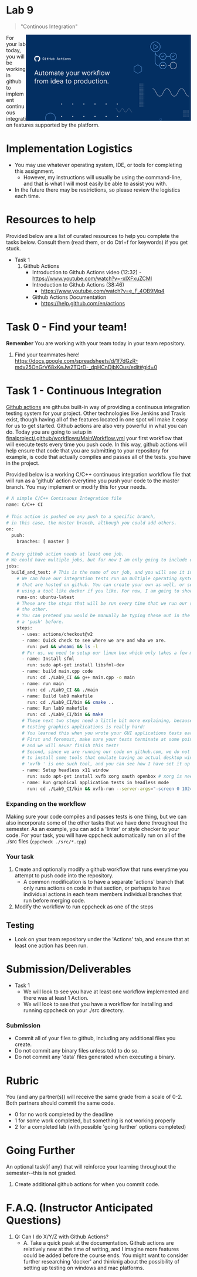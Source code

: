 # Lab 9 

> "Continous Integration"

<img src="./media/actions.png" width=450px align="right">

For your lab today, you will be working in github to implement continuous integration features supported by the platform.

# Implementation Logistics

- You may use whatever operating system, IDE, or tools for completing this assignment.
	- However, my instructions will usually be using the command-line, and that is what I will most easily be able to assist you with.
- In the future there may be restrictions, so please review the logistics each time.

# Resources to help

Provided below are a list of curated resources to help you complete the tasks below. Consult them (read them, or do Ctrl+f for keywords) if you get stuck.

- Task 1
	1. Github Actions
		- Introduction to Github Actions video (12:32)
    			- https://www.youtube.com/watch?v=-xIXFxuZCMI
		- Introduction to Github Actions (38:46)
			- https://www.youtube.com/watch?v=e_F_4OB9Mg4
		- Github Actions Documentation
			- https://help.github.com/en/actions
 
# Task 0 - Find your team!

**Remember** You are working with your team today in your team repository.

1. Find your teammates here! https://docs.google.com/spreadsheets/d/1f7dGzR-mdv25OnGrV68xKeJw2TQrD-_dpHCnDjbKOus/edit#gid=0

# Task 1 - Continuous Integration

[Github actions](https://github.com/features/actions) are githubs built-in way of providing a continuous integration testing system for your project. Other technologies like Jenkins and Travis exist, though having all of the features located in one spot will make it easy for us to get started. Github actions are also very powerful in what you can do. Today you are going to setup in [finalproject/.github/workflows/MainWorkflow.yml](finalproject/.github/workflows/MainWorkflow.yml) your first workflow that will execute tests every time you push code. In this way, github actions will help ensure that code that you are submitting to your repository for example, is code that actually compiles and passes all of the tests. you have in the project.

Provided below is a working C/C++ continuous integration workflow file that will run as a 'github' action everytime you push your code to the master branch. You may implement or modify this for your needs.

```bash
# A simple C/C++ Continuous Integration file
name: C/C++ CI

# This action is pushed on any push to a specific branch,
# in this case, the master branch, although you could add others.
on:
  push:
    branches: [ master ]
    
# Every github action needs at least one job.
# We could have multiple jobs, but for now I am only going to include one here.
jobs:
  build_and_test: # This is the name of our job, and you will see it in the 'Actions' tab.
    # We can have our integration tests run on multiple operating systems in 'containers'
    # that are hosted on github. You can create your own as well, or setup a 'container'
    # using a tool like docker if you like. For now, I am going to show you the ubuntu setup.
    runs-on: ubuntu-latest
    # These are the steps that will be run every time that we run our script, one will follow
    # the other.
    # You can pretend you would be manually be typing these out in the terminal everytime you did
    # a 'push' before.
    steps:
      - uses: actions/checkout@v2
      - name: Quick check to see where we are and who we are.
        run: pwd && whoami && ls -l
      # For us, we need to setup our linux box which only takes a few moments
      - name: Install sfml
        run: sudo apt-get install libsfml-dev
      - name: build main.cpp code
        run: cd ./Lab9_CI && g++ main.cpp -o main
      - name: run main
        run: cd ./Lab9_CI && ./main
      - name: Build lab9 makefile
        run: cd ./Lab9_CI/bin && cmake ..
      - name: Run lab9 makefile
        run: cd ./Lab9_CI/bin && make
      # These next two steps need a little bit more explaining, because as we are finding out
      # testing graphics applications is really hard!
      # You learned this when you wrote your GUI applications tests earlier.
      # First and foremost, make sure your tests terminate at some point, otherwise they will run forever
      # and we will never finish this test!
      # Second, since we are running our code on github.com, we do not have a 'window', so we need
      # to install some tools that emulate having an actual desktop window to run our program in.
      # 'xvfb ' is one such tool, and you can see how I have set it up below.
      - name: Setup headless x11 window
        run: sudo apt-get install xvfb xorg xauth openbox # xorg is needed to set DISPLAY variable later
      - name: Run graphical application tests in headless mode
        run: cd ./Lab9_CI/bin && xvfb-run --server-args="-screen 0 1024x768x24" ./App_Test
```

### Expanding on the workflow

Making sure your code compiles and passes tests is one thing, but we can also incorporate some of the other tasks that we have done throughout the semester. As an example, you can add a 'linter' or style checker to your code. For your task, you will have cppcheck automatically run on all of the ./src files (`cppcheck ./src/*.cpp`)

### Your task

1. Create and optionally modify a github workflow that runs everytime you attempt to push code into the repository.
	- A common modification is to have a separate 'actions' branch that only runs actions on code in that section, or perhaps to have individual actions in each team members individual branches that run before merging code.
2. Modify the workflow to run cppcheck as one of the steps

## Testing

- Look on your team repository under the 'Actions' tab, and ensure that at least one action has been run.

# Submission/Deliverables

- Task 1
  - We will look to see you have at least one workflow implemented and there was at least 1 Action.
  - We will look to see that you have a workflow for installing and running cppcheck on your ./src directory.
	
### Submission

- Commit all of your files to github, including any additional files you create.
- Do not commit any binary files unless told to do so.
- Do not commit any 'data' files generated when executing a binary.

# Rubric

You (and any partner(s)) will receive the same grade from a scale of 0-2. Both partners should commit the same code.

- 0 for no work completed by the deadline
- 1 for some work completed, but something is not working properly
- 2 for a completed lab (with possible 'going further' options completed)

# Going Further

An optional task(if any) that will reinforce your learning throughout the semester--this is not graded.

1. Create additional github actions for when you commit code.

# F.A.Q. (Instructor Anticipated Questions)

1. Q: Can I do X/Y/Z with Github Actions?
	- A. Take a quick peak at the documentation. Github actions are relatively new at the time of writing, and I imagine more features could be added before the course ends. You might want to consider further researching 'docker' and thinknig about the possibility of setting up testing on windows and mac platforms.
